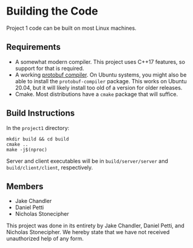 # Building the Code

Project 1 code can be built on most Linux machines.

## Requirements

- A somewhat modern compiler. This project uses C++17 features, so support for that 
  is required.
- A working [protobuf compiler](https://developers.google.com/protocol-buffers). On
  Ubuntu systems, you might also be able to install the `protobuf-compiler` package.
  This works on Ubuntu 20.04, but it will likely install too old of a version for
  older releases.
- Cmake. Most distributions have a `cmake` package that will suffice.

## Build Instructions

In the `project1` directory:
```shell
mkdir build && cd build
cmake ..
make -j$(nproc)
```

Server and client executables will be in `build/server/server` and 
`build/client/client`, respectively.

## Members

- Jake Chandler 
- Daniel Petti
- Nicholas Stonecipher

This project was done in its entirety by Jake Chandler, Daniel Petti, and Nicholas Stonecipher. We hereby state that we have not received unauthorized help of any form.
